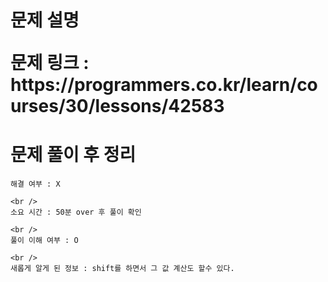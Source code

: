 <h1>
  문제 설명
  <p>문제 링크 : https://programmers.co.kr/learn/courses/30/lessons/42583</p>

  <h1>
    <h1>문제 풀이 후 정리</h1>

    해결 여부 : X

    <br />
    소요 시간 : 50분 over 후 풀이 확인

    <br />
    풀이 이해 여부 : O

    <br />
    새롭게 알게 된 정보 : shift를 하면서 그 값 계산도 할수 있다.

  </h1>
</h1>
